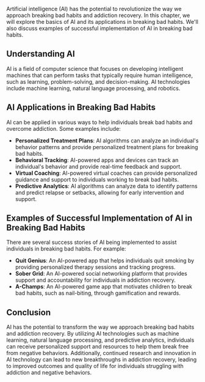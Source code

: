 
Artificial intelligence (AI) has the potential to revolutionize the way we approach breaking bad habits and addiction recovery. In this chapter, we will explore the basics of AI and its applications in breaking bad habits. We'll also discuss examples of successful implementation of AI in breaking bad habits.

Understanding AI
----------------

AI is a field of computer science that focuses on developing intelligent machines that can perform tasks that typically require human intelligence, such as learning, problem-solving, and decision-making. AI technologies include machine learning, natural language processing, and robotics.

AI Applications in Breaking Bad Habits
--------------------------------------

AI can be applied in various ways to help individuals break bad habits and overcome addiction. Some examples include:

* **Personalized Treatment Plans**: AI algorithms can analyze an individual's behavior patterns and provide personalized treatment plans for breaking bad habits.
* **Behavioral Tracking**: AI-powered apps and devices can track an individual's behavior and provide real-time feedback and support.
* **Virtual Coaching**: AI-powered virtual coaches can provide personalized guidance and support to individuals working to break bad habits.
* **Predictive Analytics**: AI algorithms can analyze data to identify patterns and predict relapse or setbacks, allowing for early intervention and support.

Examples of Successful Implementation of AI in Breaking Bad Habits
------------------------------------------------------------------

There are several success stories of AI being implemented to assist individuals in breaking bad habits. For example:

* **Quit Genius**: An AI-powered app that helps individuals quit smoking by providing personalized therapy sessions and tracking progress.
* **Sober Grid**: An AI-powered social networking platform that provides support and accountability for individuals in addiction recovery.
* **A-Champs**: An AI-powered game app that motivates children to break bad habits, such as nail-biting, through gamification and rewards.

Conclusion
----------

AI has the potential to transform the way we approach breaking bad habits and addiction recovery. By utilizing AI technologies such as machine learning, natural language processing, and predictive analytics, individuals can receive personalized support and resources to help them break free from negative behaviors. Additionally, continued research and innovation in AI technology can lead to new breakthroughs in addiction recovery, leading to improved outcomes and quality of life for individuals struggling with addiction and negative behaviors.
